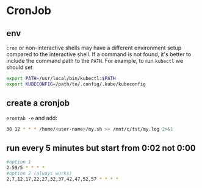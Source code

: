 # CronJob

## env
`cron` or non-interactive shells may have a different environment setup compared to the interactive shell.
If a command is not found, it's better to include the command path to the `PATH`. For example, to run `kubectl` we should set
```sh
export PATH=/usr/local/bin/kubectl:$PATH
export KUBECONFIG=/path/to/.config/.kube/kubeconfig
```

## create a cronjob
`erontab -e` and add:
```sh
30 12 * * * /home/<user-name>/my.sh >> /mnt/c/tst/my.log 2>&1
```

## run every 5 minutes but start from 0:02 not 0:00
```sh
#option 1
2-59/5 * * * *
#option 2 (always works)
2,7,12,17,22,27,32,37,42,47,52,57 * * * *
```
